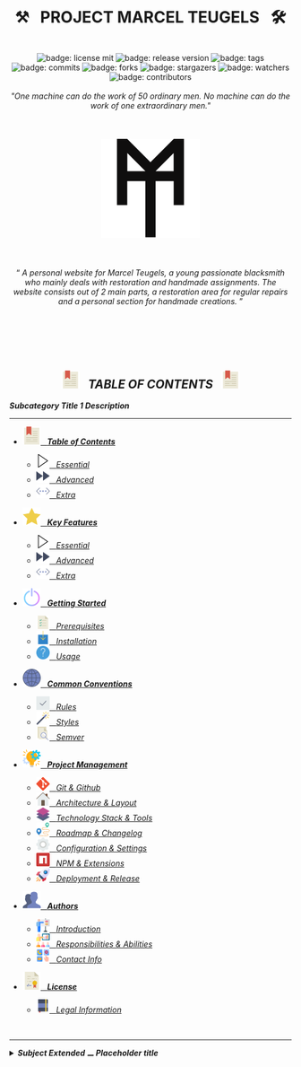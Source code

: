 <h1 class="hero__subject--root" align="center">
  ⚒️ &nbsp; <b>PROJECT MARCEL TEUGELS</b> &nbsp; 🛠️
</h1>
<br />
<div class="hero__github-badges" align="center">
  <img
    src="https://img.shields.io/badge/License-mit__blue?labelColor=181717&style=flat&logo=Github&logoColor=#181717"
    alt="badge: license mit"
    title="license: mit"
  />
  <img
    src="https://img.shields.io/badge/Release-none-yellow?labelColor=181717&style=flat&logo=Github&logoColor=#181717"
    alt="badge: release version"
    title="release version"
  />
  <img
    src="https://img.shields.io/badge/Tags-none-yellow?labelColor=181717&style=flat&logo=Github&logoColor=#181717"
    alt="badge: tags"
    title="tags"
  />
  <img
    src="https://img.shields.io/badge/Commits-100-whitesmoke?labelColor=181717&style=flat&logo=Github&logoColor=#181717"
    alt="badge: commits"
    title="commits"
  />
  <img
    src="https://img.shields.io/badge/Forks-0-whitesmoke?labelColor=181717&style=flat&logo=Github&logoColor=#181717"
    alt="badge: forks"
    title="forks"
  />
  <img
    src="https://img.shields.io/badge/Stars-5-whitesmoke?labelColor=181717&style=flat&logo=Github&logoColor=#181717"
    alt="badge: stargazers"
    title="stargazers"
  />
  <img
    src="https://img.shields.io/badge/Watchers-5-whitesmoke?labelColor=181717&style=flat&logo=Github&logoColor=#181717"
    alt="badge: watchers"
    title="watchers"
  />
  <img
    src="https://img.shields.io/badge/Contributors-5-whitesmoke?labelColor=181717&style=flat&logo=Github&logoColor=#181717"
    alt="badge: contributors"
    title="contributors"
  />
<div />
<div align="left"><div/>
<br />

<div class="hero__main--root" align="center">
  <i>"One machine can do the work of 50 ordinary men.</i>
  <i>No machine can do the work of one extraordinary men."</i>
  <br />
  <br />
  <br />
  <br />
  <img
  src="../../../assets/media/icons/icons__marcel-teugels-logo--improved.svg"
  alt="marcel teugels logo"
  width="35%"
  />
  <br />
  <br />
  <br />
  <br />
  <q>
    <i>
    A personal website for Marcel Teugels, a young passionate blacksmith who mainly deals with restoration and handmade assignments.
    The website consists out of 2 main parts, a restoration area for regular repairs and a personal section for handmade creations.
    <i/>
  </q>
  <br/>
  <br/>
</div>

<br/>
<br/>
<br/>
<br/>
<h2 class="heading__subcat-title--root---v01" align="center">
  <img src="../../../assets/media/icons/vendors/flat__bookmark--2.svg" width="32px" /> &nbsp;
  <b>TABLE OF CONTENTS</b> &nbsp;
  <img src="../../../assets/media/icons/vendors/flat__bookmark--2.svg" width="32px" />
</h2>

**Subcategory Title 1 Description**

---

- [<img src="../../../assets/media/icons/vendors/flat__bookmark--2.svg" width="32px" /> &nbsp; **Table of Contents** <!-- {#root-toc} -->](#Table_of_Contents)

  - [<img src="../../../assets/media/icons/vendors/flat__play-button.svg" width="24px" /> &nbsp; _Essential_ <!-- {#toc-essential} -->](#Essential)
  - [<img src="../../../assets/media/icons/vendors/flat__fast-forward.svg" width="24px" /> &nbsp; _Advanced_ <!-- {#toc-advanced} -->](#Advanced)
  - [<img src="../../../assets/media/icons/vendors/flat__more.svg" width="24px" /> &nbsp; _Extra_ <!-- {#toc-extra} -->](#Extra)

- [<img src="../../../assets/media/icons/vendors/flat__star.svg" width="32px" /> &nbsp; **Key Features** <!-- {#root-feat} -->](#Key_Features)

  - [<img src="../../../assets/media/icons/vendors/flat__play-button.svg" width="24px" /> &nbsp; _Essential_ <!-- {#feat-essential} -->](#Essential)
  - [<img src="../../../assets/media/icons/vendors/flat__fast-forward.svg" width="24px" /> &nbsp; _Advanced_ <!-- {#feat-advanced} -->](#Advanced)
  - [<img src="../../../assets/media/icons/vendors/flat__more.svg" width="24px" /> &nbsp; _Extra_ <!-- {#feat-extra} -->](#Extra)

- [<img src="../../../assets/media/icons/vendors/flat__power-button.svg" width="32px" /> &nbsp; **Getting Started** <!-- {#root-started} -->](#Getting_Started)

  - [<img src="../../../assets/media/icons/vendors/flat__list.svg" width="24px" /> &nbsp; _Prerequisites_ <!-- {#started-prereq} -->](#Prerequisites)
  - [<img src="../../../assets/media/icons/vendors/flat__download.svg" width="24px" /> &nbsp; _Installation_ <!-- {#started-install} -->](#Installation)
  - [<img src="../../../assets/media/icons/vendors/flat__info.svg" width="24px" /> &nbsp; _Usage_ <!-- {#started-usage} -->](#Usage)

- [<img src="../../../assets/media/icons/vendors/flat__internet.svg" width="32px" /> &nbsp; **Common Conventions** <!-- {#root-com-convens} -->](#Common_Conventions)

  - [<img src="../../../assets/media/icons/vendors/flat__checked.svg" width="24px" /> &nbsp; _Rules_ <!-- {#com-convens-rules} -->](#Rules)
  - [<img src="../../../assets/media/icons/vendors/flat__magic-wand.svg" width="24px" /> &nbsp; _Styles_ <!-- {#com-convens-styles} -->](#Styles)
  - [<img src="../../../assets/media/icons/vendors/flat__file.svg" width="24px" /> &nbsp; _Semver_ <!-- {#com-convens-semver} -->](#Semver)

- [<img src="../../../assets/media/icons/vendors/flat__project-management.svg" width="32px" /> &nbsp; **Project Management** <!-- {#root-project-mgmt} -->](#Project_Management)

  - [<img src="../../../assets/media/icons/vendors/si__git.svg" width="24px" /> &nbsp; _Git & Github_ <!-- {#project-mgmt-git} -->](#Git_&_Github)
  - [<img src="../../../assets/media/icons/vendors/flat__home.svg" width="24px" /> &nbsp; _Architecture & Layout_ <!-- {#project-mgmt-architecture} -->](#Architecture_&_Layout)
  - [<img src="../../../assets/media/icons/vendors/flat__layers.svg" width="24px" /> &nbsp; _Technology Stack & Tools_ <!-- {#project-mgmt-tech-stack} -->](#Technology_Stack_&_Tools)
  - [<img src="../../../assets/media/icons/vendors/flat__route.svg" width="24px" /> &nbsp; _Roadmap & Changelog_ <!-- {#project-mgmt-roadmap} -->](#Roadmap_&_Changelog)
  - [<img src="../../../assets/media/icons/vendors/flat__config.svg" width="24px" /> &nbsp; _Configuration & Settings_ <!-- {#project-mgmt-config} -->](#Configuration_&_Settings)
  - [<img src="../../../assets/media/icons/vendors/si__npm.svg" width="24px" /> &nbsp; _NPM & Extensions_ <!-- {#project-mgmt-npm} -->](#NPM_&_VScode)
  - [<img src="../../../assets/media/icons/vendors/flat__shuttle.svg" width="24px" /> &nbsp; _Deployment & Release_ <!-- {#project-mgmt-deployment} -->](#Deployment_&_Release)

- [<img src="../../../assets/media/icons/vendors/flat__users.svg" width="32px" /> &nbsp; **Authors** <!-- {#root-authors} -->](#Authors)

  - [<img src="../../../assets/media/icons/vendors/flat__presentation.svg" width="24px" /> &nbsp; _Introduction_ <!-- {#authors-} -->](#Introduction)
  - [<img src="../../../assets/media/icons/vendors/flat__presentation--2.svg" width="24px" /> &nbsp; _Responsibilities & Abilities_ <!-- {#authors-respons} -->](#Responsibilities_&_Abilities)
  - [<img src="../../../assets/media/icons/vendors/flat__communicate.svg" width="24px" /> &nbsp; _Contact Info_ <!-- {#authors-contact-info} -->](#contact_Info)

- [<img src="../../../assets/media/icons/vendors/flat__diploma.svg" width="32px" /> &nbsp; **License** <!-- {#root-license} -->](#License)

  - [<img src="../../../assets/media/icons/vendors/flat__notebook.svg" width="24px" /> &nbsp; _Legal Information_ <!-- {#license-legal-info} -->](#legal_information)

<br/>

---

<details>
  <summary><b>Subject Extended ⚊ Placeholder title</b></summary>

---

<br/>

Occaecat occaecat enim sint adipisicing amet pariatur. Reprehenderit id nisi incididunt labore dolor id. Voluptate proident tempor incididunt quis consequat nostrud. Aliquip enim magna excepteur aliqua magna. Incididunt enim quis elit cillum deserunt.

<br/>

</details>
